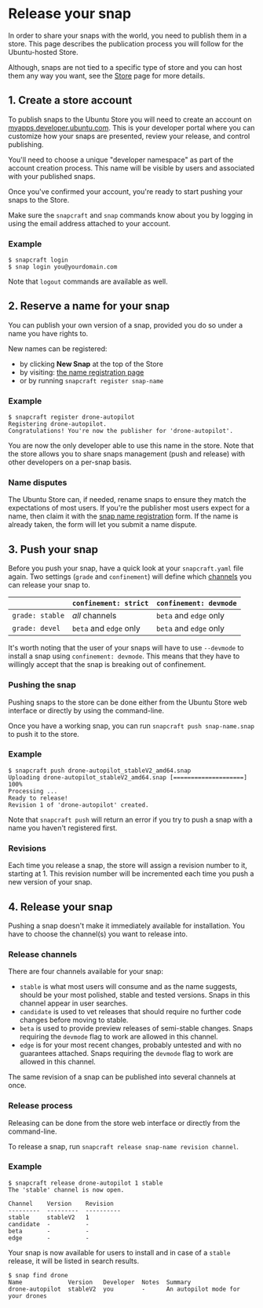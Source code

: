 # Release your snap

In order to share your snaps with the world, you need to publish them in a
store. This page describes the publication process you will follow for the
Ubuntu-hosted Store.

Although, snaps are not tied to a specific type of store and you can host
them any way you want, see the [Store](http://snapcraft.io/docs/core/store)
page for more details.

## 1. Create a store account

To publish snaps to the Ubuntu Store you will need to create an account
on [myapps.developer.ubuntu.com](https://myapps.developer.ubuntu.com/). This
is your developer portal where you can customize how your snaps are presented,
review your release, and control publishing.

You'll need to choose a unique "developer namespace" as part of the account
creation process. This name will be visible by users and associated with your
published snaps.

Once you've confirmed your account, you're ready to start pushing your snaps
to the Store.

Make sure the `snapcraft` and `snap` commands know about you by logging in
using the email address attached to your account.


### Example

    $ snapcraft login
    $ snap login you@yourdomain.com

Note that `logout` commands are available as well.

## 2. Reserve a name for your snap

You can publish your own version of a snap, provided you do so under a name
you have rights to.

New names can be registered:

* by clicking **New Snap** at the top of the Store
* by visiting: [the name registration page](https://myapps.developer.ubuntu.com/dev/click-apps/register-name/)
* or by running `snapcraft register snap-name`

### Example

    $ snapcraft register drone-autopilot
    Registering drone-autopilot.
    Congratulations! You're now the publisher for 'drone-autopilot'.

You are now the only developer able to use this name in the store. Note that
the store allows you to share snaps management (push and release) with other
developers on a per-snap basis.

### Name disputes

The Ubuntu Store can, if needed, rename snaps to ensure they match the
expectations of most users. If you're the publisher most users expect for a
name, then claim it with the
[snap name registration](https://myapps.developer.ubuntu.com/dev/click-apps/register-name)
form. If the name is already taken, the form will let you submit a name
dispute.

## 3. Push your snap

Before you push your snap, have a quick look at your `snapcraft.yaml` file
again. Two settings (`grade` and `confinement`) will define which
[channels](#release-channels) you can release your snap to.

|                 | `confinement: strict`  | `confinement: devmode` |
| --------------- | ---------------------- | ---------------------- |
| `grade: stable` | *all* channels         | `beta` and `edge` only |
| `grade: devel`  | `beta` and `edge` only | `beta` and `edge` only |

It's worth noting that the user of your snaps will have to use `--devmode`
to install a snap using `confinement: devmode`. This means that they have to
willingly accept that the snap is breaking out of confinement.

### Pushing the snap
Pushing snaps to the store can be done either from the Ubuntu Store web
interface or directly by using the command-line.

Once you have a working snap, you can run `snapcraft push snap-name.snap` to
push it to the store.

### Example

    $ snapcraft push drone-autopilot_stableV2_amd64.snap
    Uploading drone-autopilot_stableV2_amd64.snap [====================] 100%
    Processing ...
    Ready to release!
    Revision 1 of 'drone-autopilot' created.

Note that `snapcraft push` will return an error if you try to push a snap with
a name you haven't registered first.

### Revisions

Each time you release a snap, the store will assign a revision number to it,
starting at 1. This revision number will be incremented each time you push
a new version of your snap.

## 4. Release your snap

Pushing a snap doesn't make it immediately available for installation. You
have to choose the channel(s) you want to release into.

### Release channels

There are four channels available for your snap:

*   `stable` is what most users will consume and as the name suggests, should
    be your most polished, stable and tested versions. Snaps in this channel
    appear in user searches.
*   `candidate` is used to vet releases that should require no further code
    changes before moving to stable.
*   `beta` is used to provide preview releases of semi-stable changes. Snaps
    requiring the `devmode` flag to work are allowed in this channel.
*   `edge` is for your most recent changes, probably untested and with no
    guarantees attached. Snaps requiring the `devmode` flag to work are
    allowed in this channel.

The same revision of a snap can be published into several channels at once.

### Release process

Releasing can be done from the store web interface or directly from the
command-line.

To release a snap, run `snapcraft release snap-name revision channel`.

### Example

    $ snapcraft release drone-autopilot 1 stable
    The 'stable' channel is now open.

    Channel    Version    Revision
    ---------  ---------  ----------
    stable     stableV2   1
    candidate  -          -
    beta       -          -
    edge       -          -

Your snap is now available for users to install and in case of a `stable`
release, it will be listed in search results.

    $ snap find drone
    Name             Version   Developer  Notes  Summary
    drone-autopilot  stableV2  you        -      An autopilot mode for your drones
